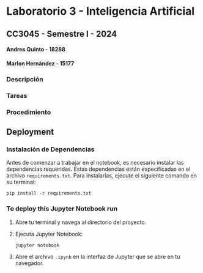 # Laboratorio 3 - Inteligencia Artificial
## CC3045 - Semestre I - 2024
#### Andres Quinto - 18288
#### Marlon Hernández - 15177

### Descripción


### Tareas


### Procedimiento


## Deployment

### Instalación de Dependencias
Antes de comenzar a trabajar en el notebook, es necesario instalar las dependencias requeridas. Estas dependencias están especificadas en el archivo `requirements.txt`. Para instalarlas, ejecute el siguiente comando en su terminal:

```
pip install -r requirements.txt
```

### To deploy this Jupyter Notebook run
1. Abre tu terminal y navega al directorio del proyecto.
2. Ejecuta Jupyter Notebook:

   ```
   jupyter notebook
   ```
3. Abre el archivo `.ipynb` en la interfaz de Jupyter que se abre en tu navegador.

